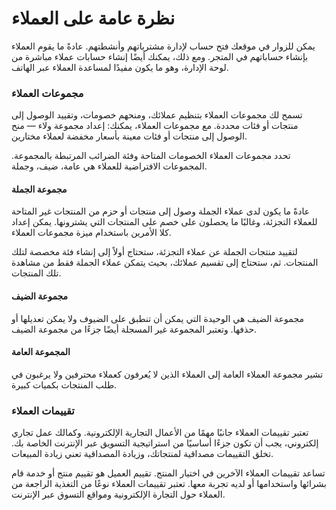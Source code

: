 # نظرة عامة على العملاء

يمكن للزوار في موقعك فتح حساب لإدارة مشترياتهم وأنشطتهم. عادةً ما يقوم العملاء بإنشاء حساباتهم في المتجر. ومع ذلك، يمكنك أيضًا إنشاء حسابات عملاء مباشرة من لوحة الإدارة، وهو ما يكون مفيدًا لمساعدة العملاء عبر الهاتف.

### مجموعات العملاء

تسمح لك مجموعات العملاء بتنظيم عملائك، ومنحهم خصومات، وتقييد الوصول إلى منتجات أو فئات محددة. مع مجموعات العملاء، يمكنك: إعداد مجموعة ولاء — منح الوصول إلى منتجات أو فئات معينة بأسعار مخفضة لعملاء مختارين.

تحدد مجموعات العملاء الخصومات المتاحة وفئة الضرائب المرتبطة بالمجموعة. المجموعات الافتراضية للعملاء هي عامة، ضيف، وجملة.

#### مجموعة الجملة

عادةً ما يكون لدى عملاء الجملة وصول إلى منتجات أو حزم من المنتجات غير المتاحة للعملاء التجزئة، وغالبًا ما يحصلون على خصم على المنتجات التي يشترونها. يمكن إعداد كلا الأمرين باستخدام ميزة مجموعات العملاء.

لتقييد منتجات الجملة عن عملاء التجزئة، ستحتاج أولاً إلى إنشاء فئة مخصصة لتلك المنتجات. ثم، ستحتاج إلى تقسيم عملائك، بحيث يتمكن عملاء الجملة فقط من مشاهدة تلك المنتجات.

#### مجموعة الضيف

مجموعة الضيف هي الوحيدة التي يمكن أن تنطبق على الضيوف ولا يمكن تعديلها أو حذفها. وتعتبر المجموعة غير المسجلة أيضًا جزءًا من مجموعة الضيف.

#### المجموعة العامة

تشير مجموعة العملاء العامة إلى العملاء الذين لا يُعرفون كعملاء محترفين ولا يرغبون في طلب المنتجات بكميات كبيرة.

### تقييمات العملاء

تعتبر تقييمات العملاء جانبًا مهمًا من الأعمال التجارية الإلكترونية. وكمالك عمل تجاري إلكتروني، يجب أن تكون جزءًا أساسيًا من استراتيجية التسويق عبر الإنترنت الخاصة بك. تخلق التقييمات مصداقية لمنتجاتك، وزيادة المصداقية تعني زيادة المبيعات.

تساعد تقييمات العملاء الآخرين في اختيار المنتج. تقييم العميل هو تقييم منتج أو خدمة قام بشرائها واستخدامها أو لديه تجربة معها. تعتبر تقييمات العملاء نوعًا من التغذية الراجعة من العملاء حول التجارة الإلكترونية ومواقع التسوق عبر الإنترنت.